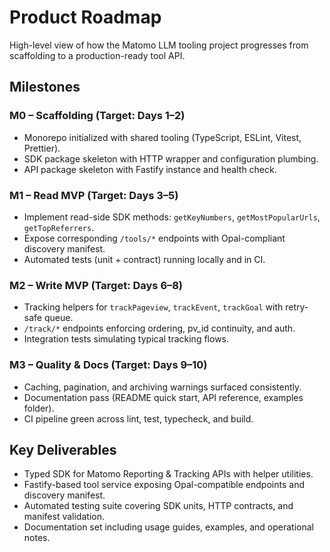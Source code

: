 # Product Roadmap

High-level view of how the Matomo LLM tooling project progresses from scaffolding to a production-ready tool API.

## Milestones
### M0 – Scaffolding (Target: Days 1–2)
- Monorepo initialized with shared tooling (TypeScript, ESLint, Vitest, Prettier).
- SDK package skeleton with HTTP wrapper and configuration plumbing.
- API package skeleton with Fastify instance and health check.

### M1 – Read MVP (Target: Days 3–5)
- Implement read-side SDK methods: `getKeyNumbers`, `getMostPopularUrls`, `getTopReferrers`.
- Expose corresponding `/tools/*` endpoints with Opal-compliant discovery manifest.
- Automated tests (unit + contract) running locally and in CI.

### M2 – Write MVP (Target: Days 6–8)
- Tracking helpers for `trackPageview`, `trackEvent`, `trackGoal` with retry-safe queue.
- `/track/*` endpoints enforcing ordering, pv_id continuity, and auth.
- Integration tests simulating typical tracking flows.

### M3 – Quality & Docs (Target: Days 9–10)
- Caching, pagination, and archiving warnings surfaced consistently.
- Documentation pass (README quick start, API reference, examples folder).
- CI pipeline green across lint, test, typecheck, and build.

## Key Deliverables
- Typed SDK for Matomo Reporting & Tracking APIs with helper utilities.
- Fastify-based tool service exposing Opal-compatible endpoints and discovery manifest.
- Automated testing suite covering SDK units, HTTP contracts, and manifest validation.
- Documentation set including usage guides, examples, and operational notes.

